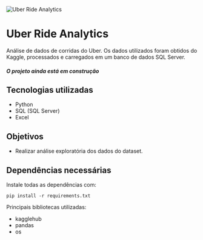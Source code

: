 ![Uber Ride Analytics](https://marketing.dcassetcdn.com/blog/2018/September/Uber-Wordmark/DI_Uber-Wordmark_Banner_828x300.jpg)
# Uber Ride Analytics


Análise de dados de corridas do Uber. Os dados utilizados foram obtidos do Kaggle, processados e carregados em um banco de dados SQL Server.

##### **O projeto ainda está em construção**


## Tecnologias utilizadas

- Python
- SQL (SQL Server)
- Excel

## Objetivos

- Realizar análise exploratória dos dados do dataset.

## Dependências necessárias

Instale todas as dependências com:

```
pip install -r requirements.txt
```

Principais bibliotecas utilizadas:

- kagglehub
- pandas
- os